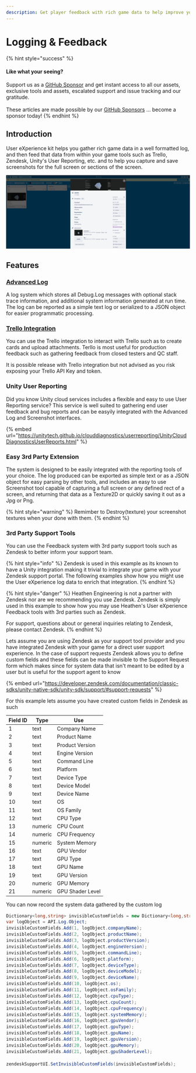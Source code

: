 ```yaml
---
description: Get player feedback with rich game data to help improve your game.
---
```


# Logging & Feedback

{% hint style="success" %}
#### Like what your seeing?

Support us as a [GitHub Sponsor](../../../../become-a-sponsor/) and get instant access to all our assets, exclusive tools and assets, escalated support and issue tracking and our gratitude.\
\
These articles are made possible by our [GitHub Sponsors](../../../../become-a-sponsor/) ... become a sponsor today!
{% endhint %}

## Introduction

User eXperience kit helps you gather rich game data in a well formatted log, and then feed that data from within your game tools such as Trello, Zendesk, Unity's User Reporting, etc. and to help you capture and save screenshots for the full screen or sections of the screen.

![](<../../../../.gitbook/assets/image (285).png>)

## Features

### [Advanced Log](../../api/log.md)

A log system which stores all Debug.Log messages with optional stack trace information, and additional system information generated at run time. The log can be reported as a simple text log or serialized to a JSON object for easier programmatic processing.

### [Trello Integration](../../api/trello.md)

You can use the Trello integration to interact with Trello such as to create cards and upload attachments. Terllo is most useful for production feedback such as gathering feedback from closed testers and QC staff.

It is possible release with Trello integration but not advised as you risk exposing your Trello API Key and token.

### Unity User Reporting

Did you know Unity cloud services includes a flexible and easy to use User Reporting service? This service is well suited to gathering end user feedback and bug reports and can be easyily integrated with the Advanced Log and Screenshot interfaces.

{% embed url="https://unitytech.github.io/clouddiagnostics/userreporting/UnityCloudDiagnosticsUserReports.html" %}

### Easy 3rd Party Extension

The system is designed to be easily integrated with the reporting tools of your choice. The log produced can be exported as simple text or as a JSON object for easy parsing by other tools, and includes an easy to use Screenshot tool capable of capturing a full screen or any defined rect of a screen, and returning that data as a Texture2D or quickly saving it out as a Jpg or Png.

{% hint style="warning" %}
Remimber to Destroy(texture) your screenshot textures when your done with them.
{% endhint %}

### 3rd Party Support Tools

You can use the Feedback system with 3rd party support tools such as Zendesk to better inform your support team.

{% hint style="info" %}
Zendesk is used in this example as its known to have a Unity integration making it trivial to integrate your game with your Zendesk support portal. The following examples show how you might use the User eXperience log data to enrich that integration.
{% endhint %}

{% hint style="danger" %}
Heathen Engineering is not a partner with Zendesk nor are we recommending you use Zendesk. Zendesk is simply used in this example to show how you may use Heathen's User eXperience Feedback tools with 3rd parties such as Zendesk.

For support, questions about or general inquiries relating to Zendesk, please contact Zendesk.
{% endhint %}

Lets assume you are using Zendesk as your support tool provider and you have integrated Zendesk with your game for a direct user support experience. In the case of support requests Zendesk allows you to define custom fields and these fields can be made invisible to the Support Request form which makes since for system data that isn't meant to be edited by a user but is useful for the support agent to know

{% embed url="https://developer.zendesk.com/documentation/classic-sdks/unity-native-sdk/unity-sdk/support/#support-requests" %}

For this example lets assume you have created custom fields in Zendesk as such

| Field ID | Type    | Use              |
| -------- | ------- | ---------------- |
| 1        | text    | Company Name     |
| 2        | text    | Product Name     |
| 3        | text    | Product Version  |
| 4        | text    | Engine Version   |
| 5        | text    | Command Line     |
| 6        | text    | Platform         |
| 7        | text    | Device Type      |
| 8        | text    | Device Model     |
| 9        | text    | Device Name      |
| 10       | text    | OS               |
| 11       | text    | OS Family        |
| 12       | text    | CPU Type         |
| 13       | numeric | CPU Count        |
| 14       | numeric | CPU Frequency    |
| 15       | numeric | System Memory    |
| 16       | text    | GPU Vendor       |
| 17       | text    | GPU Type         |
| 18       | text    | GPU Name         |
| 19       | text    | GPU Version      |
| 20       | numeric | GPU Memory       |
| 21       | numeric | GPU Shader Level |

You can now record the system data gathered by the custom log&#x20;

```csharp
Dictionary<long,string> invisibleCustomFields = new Dictionary<long,string>;
var logObject = API.Log.Object;
invisibleCustomFields.Add(1, logObject.companyName);
invisibleCustomFields.Add(2, logObject.productName);
invisibleCustomFields.Add(3, logObject.productVersion);
invisibleCustomFields.Add(4, logObject.engineVersion);
invisibleCustomFields.Add(5, logObject.commandLine);
invisibleCustomFields.Add(6, logObject.platform);
invisibleCustomFields.Add(7, logObject.deviceType);
invisibleCustomFields.Add(8, logObject.deviceModel);
invisibleCustomFields.Add(9, logObject.deviceName);
invisibleCustomFields.Add(10, logObject.os);
invisibleCustomFields.Add(11, logObject.osFamily);
invisibleCustomFields.Add(12, logObject.cpuType);
invisibleCustomFields.Add(13, logObject.cpuCount);
invisibleCustomFields.Add(14, logObject.cpuFrequency);
invisibleCustomFields.Add(15, logObject.systemMemory);
invisibleCustomFields.Add(16, logObject.gpuVendor);
invisibleCustomFields.Add(17, logObject.gpuType);
invisibleCustomFields.Add(18, logObject.gpuName);
invisibleCustomFields.Add(19, logObject.gpuVersion);
invisibleCustomFields.Add(20, logObject.gpuMemory);
invisibleCustomFields.Add(21, logObject.gpuShaderLevel);

zendeskSupportUI.SetInvisibleCustomFields(invisibleCustomFields);
```
